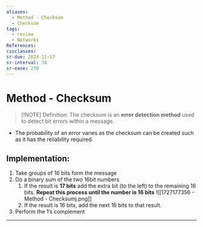 ```yaml
---
aliases:
  - Method - Checksum
  - Checksum
tags:
  - review
  - Networks
References: 
cssclasses: 
sr-due: 2024-11-17
sr-interval: 34
sr-ease: 270
---
```

# Method - Checksum
 
> [!NOTE] Definition: 
> The checksum is an **error detection method** used to detect bit errors within a message. 
+ The probability of an error varies as the checksum can be created such as it has the reliability required.
## Implementation:
1. Take groups of 16 bits form the message
2. Do a binary sum of the two 16bit numbers
	1. If the result is **17 bits** add the extra bit (to the left) to the remaining 16 bits. **Repeat this process until the number is 16 bits**
	   ![[1727177356 - Method - Checksumj.png]]
	2. If the result is 16 bits, add the next 16 bits to that result. 
3. Perform the 1’s complement
***